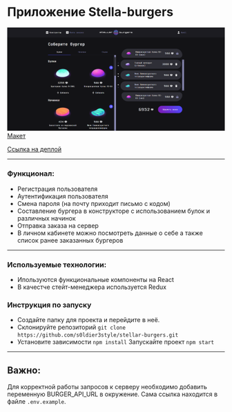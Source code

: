 # Приложение Stella-burgers
![alt text](image.png)
[Макет](<https://www.figma.com/design/vIywAvqfkOIRWGOkfOnReY/React-Fullstack_-%D0%9F%D1%80%D0%BE%D0%B5%D0%BA%D1%82%D0%BD%D1%8B%D0%B5-%D0%B7%D0%B0%D0%B4%D0%B0%D1%87%D0%B8-(3-%D0%BC%D0%B5%D1%81%D1%8F%D1%86%D0%B0)_external_link?node-id=724-350&t=YumfKk0aBADOh4jc-4>)

[Ссылка на деплой](https://s0ldier3style.github.io/stellar-burgers)

---

### Функционал: 
- Регистрация пользователя 
- Аутентификация пользователя
- Смена пароля (на почту приходит письмо с кодом)
- Составление бургера в конструкторе с использованием булок и различных начинок 
- Отправка заказа на сервер
- В личном кабинете можно посмотреть данные о себе а также список ранее  заказанных бургеров
---

### Иcпользуемые технологии:
- Ипользуются функциональные компоненты на React
- В качестче стейт-менеджера используется Redux


### Инструкция по запуску
- Создайте папку для проекта и перейдите в неё.
- Склонируйте репозиторий `git clone https://github.com/s0ldier3style/stellar-burgers.git`
- Установите зависимости `npm install`
Запускайте проект `npm start`
---

## Важно:
Для корректной работы запросов к серверу необходимо добавить переменную BURGER_API_URL в окружение. Сама ссылка находится в файле `.env.example`.
